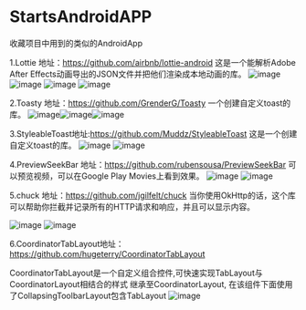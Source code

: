 # StartsAndroidAPP
收藏项目中用到的类似的AndroidApp

1.Lottie
地址：https://github.com/airbnb/lottie-android
这是一个能解析Adobe After Effects动画导出的JSON文件并把他们渲染成本地动画的库。
![image](https://github.com/airbnb/lottie-android/blob/master/gifs/Example1.gif)
![image](https://github.com/airbnb/lottie-android/blob/master/gifs/Example2.gif)
![image](https://github.com/airbnb/lottie-android/blob/master/gifs/Example3.gif)
![image](https://github.com/airbnb/lottie-android/blob/master/gifs/Example4.gif)

2.Toasty
地址：https://github.com/GrenderG/Toasty
一个创建自定义toast的库。
![image](https://raw.githubusercontent.com/GrenderG/Toasty/master/art/scr1.png)![image](https://raw.githubusercontent.com/GrenderG/Toasty/master/art/scr2.png)![image](https://raw.githubusercontent.com/GrenderG/Toasty/master/art/scr3.png)


3.StyleableToast地址:https://github.com/Muddz/StyleableToast
这是一个创建自定义toast的库。
![image](https://github.com/Muddz/StyleableToast/blob/master/showcase.png)
![image](https://camo.githubusercontent.com/a7edeb11d67c6192d90506df396258597ca84951/68747470733a2f2f6d656469612e67697068792e636f6d2f6d656469612f686f7136366e614a516b4543492f67697068792e676966)

4.PreviewSeekBar
地址：https://github.com/rubensousa/PreviewSeekBar
可以预览视频，可以在Google Play Movies上看到效果。
![image](https://github.com/rubensousa/PreviewSeekBar/blob/master/screenshots/playmovies.gif)
![image](https://github.com/rubensousa/PreviewSeekBar/blob/master/screenshots/sample.gif)


5.chuck 地址：https://github.com/jgilfelt/chuck
当你使用OkHttp的话，这个库可以帮助你拦截并记录所有的HTTP请求和响应，并且可以显示内容。

![image](https://github.com/jgilfelt/chuck/blob/master/assets/chuck.gif)
![image](https://github.com/jgilfelt/chuck/blob/master/assets/multiwindow.gif)

6.CoordinatorTabLayout地址：https://github.com/hugeterry/CoordinatorTabLayout

CoordinatorTabLayout是一个自定义组合控件,可快速实现TabLayout与CoordinatorLayout相结合的样式 继承至CoordinatorLayout, 在该组件下面使用了CollapsingToolbarLayout包含TabLayout
![image](https://github.com/hugeterry/CoordinatorTabLayout/blob/master/showUI/show1.gif)
